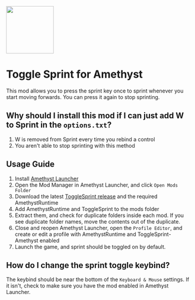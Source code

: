 <img src="https://github.com/FrederoxDev/Amethyst/assets/69014593/08e43b26-05e2-4646-968b-0d3ab6699d78" width="128">

# Toggle Sprint for Amethyst  
This mod allows you to press the sprint key once to sprint whenever you start moving forwards. You can press it again to stop sprinting.

## Why should I install this mod if I can just add W to Sprint in the `options.txt`?
1. W is removed from Sprint every time you rebind a control
2. You aren't able to stop sprinting with this method

## Usage Guide
1. Install [Amethyst Launcher](https://github.com/FrederoxDev/Amethyst-Launcher)
2. Open the Mod Manager in Amethyst Launcher, and click `Open Mods Folder`
3. Download the latest [ToggleSprint release](https://github.com/KingRocco21/ToggleSprint-Amethyst/releases) and the required AmethystRuntime
4. Add AmethystRuntime and ToggleSprint to the mods folder
5. Extract them, and check for duplicate folders inside each mod. If you see duplicate folder names, move the contents out of the duplicate.
6. Close and reopen Amethyst Launcher, open the `Profile Editor`, and create or edit a profile with AmethystRuntime and ToggleSprint-Amethyst enabled
7. Launch the game, and sprint should be toggled on by default.

## How do I change the sprint toggle keybind?
The keybind should be near the bottom of the `Keyboard & Mouse` settings. If it isn't, check to make sure you have the mod enabled in Amethyst Launcher.
